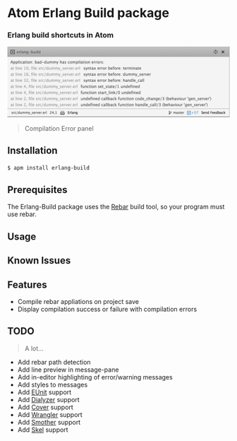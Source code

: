 # Atom Erlang Build package
### Erlang build shortcuts in Atom

![Screenshot of Erlang-Build](./screenshot.png)
> Compilation Error panel

## Installation

```bash
$ apm install erlang-build
```

## Prerequisites

The Erlang-Build package uses the [Rebar](https://github.com/rebar/rebar) build
tool, so your program must use rebar.

## Usage

## Known Issues

## Features

 * Compile rebar appliations on project save
 * Display compilation success or failure with compilation errors

## TODO
> A lot...

 * Add rebar path detection
 * Add line preview in message-pane
 * Add in-editor highlighting of error/warning messages
 * Add styles to messages
 * Add [EUnit](http://www.erlang.org/doc/apps/eunit/chapter.html) support
 * Add [Dialyzer](http://www.erlang.org/doc/man/dialyzer.html) support
 * Add [Cover](http://www.erlang.org/doc/man/cover.html) support
 * Add [Wrangler](https://github.com/RefactoringTools/wrangler) support
 * Add [Smother](https://github.com/ramsay-t/Smother) support
 * Add [Skel](https://github.com/ParaPhrase/skel) support
